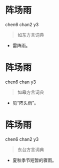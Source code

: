# 阵场雨
chen6 chan2 y3
> 如东方言词典
- 雷阵雨。

# 阵场雨
chen6 chan y3
> 如皋方言词典
- 见“阵头雨”。

# 阵场雨
chen6 chan2 y3
> 东台方言词典
- 夏秋季节短暂的骤雨。
